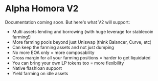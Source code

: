 # Alpha Homora V2

Documentation coming soon. But here's what V2 will support:

- Multi assets lending and borrowing (with huge leverage for stablecoin farming!)
- More farming pools beyond just Uniswap (think Balancer, Curve, etc)
- Can keep the farming assets and not just dumping
- No more EOA only = more composability
- Cross margin for all your farming positions = harder to get liquidated
- You can bring your own LP tokens too = more flexibility
- Native flashloan support
- Yield farming on idle assets
